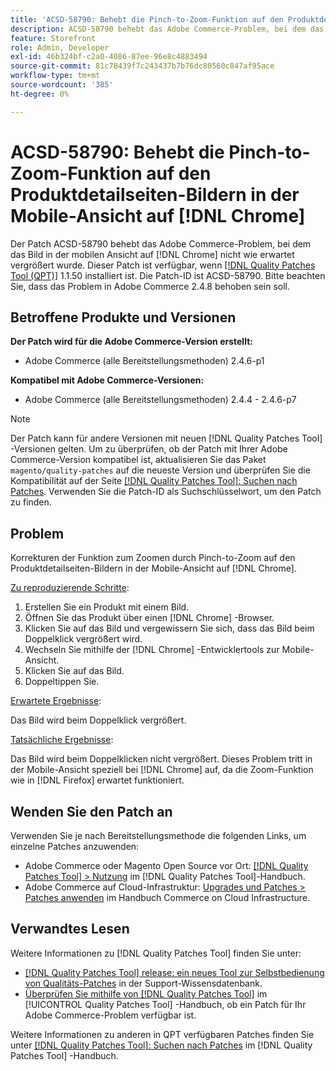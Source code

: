 ```yaml
---
title: 'ACSD-58790: Behebt die Pinch-to-Zoom-Funktion auf den Produktdetailseiten-Bildern in der Mobile-Ansicht auf [!DNL Chrome]'
description: ACSD-58790 behebt das Adobe Commerce-Problem, bei dem das Bild in der Mobile-Ansicht auf [!DNL Chrome] nicht wie erwartet vergrößert wurde.
feature: Storefront
role: Admin, Developer
exl-id: 46b324bf-c2a0-4086-87ee-96e8c4883494
source-git-commit: 81c78439f7c243437b7b76dc80560c847af95ace
workflow-type: tm+mt
source-wordcount: '385'
ht-degree: 0%

---
```


# ACSD-58790: Behebt die Pinch-to-Zoom-Funktion auf den Produktdetailseiten-Bildern in der Mobile-Ansicht auf [!DNL Chrome]

Der Patch ACSD-58790 behebt das Adobe Commerce-Problem, bei dem das Bild in der mobilen Ansicht auf [!DNL Chrome] nicht wie erwartet vergrößert wurde. Dieser Patch ist verfügbar, wenn [[!DNL Quality Patches Tool (QPT)]](https://experienceleague.adobe.com/en/docs/commerce-knowledge-base/kb/announcements/commerce-announcements/magento-quality-patches-released-new-tool-to-self-serve-quality-patches) 1.1.50 installiert ist. Die Patch-ID ist ACSD-58790. Bitte beachten Sie, dass das Problem in Adobe Commerce 2.4.8 behoben sein soll.

## Betroffene Produkte und Versionen

**Der Patch wird für die Adobe Commerce-Version erstellt:**

* Adobe Commerce (alle Bereitstellungsmethoden) 2.4.6-p1

**Kompatibel mit Adobe Commerce-Versionen:**

* Adobe Commerce (alle Bereitstellungsmethoden) 2.4.4 - 2.4.6-p7

>[!NOTE]
>
>Der Patch kann für andere Versionen mit neuen [!DNL Quality Patches Tool] -Versionen gelten. Um zu überprüfen, ob der Patch mit Ihrer Adobe Commerce-Version kompatibel ist, aktualisieren Sie das Paket `magento/quality-patches` auf die neueste Version und überprüfen Sie die Kompatibilität auf der Seite [[!DNL Quality Patches Tool]: Suchen nach Patches](https://experienceleague.adobe.com/tools/commerce-quality-patches/index.html). Verwenden Sie die Patch-ID als Suchschlüsselwort, um den Patch zu finden.

## Problem

Korrekturen der Funktion zum Zoomen durch Pinch-to-Zoom auf den Produktdetailseiten-Bildern in der Mobile-Ansicht auf [!DNL Chrome].

<u>Zu reproduzierende Schritte</u>:

1. Erstellen Sie ein Produkt mit einem Bild.
1. Öffnen Sie das Produkt über einen [!DNL Chrome] -Browser.
1. Klicken Sie auf das Bild und vergewissern Sie sich, dass das Bild beim Doppelklick vergrößert wird.
1. Wechseln Sie mithilfe der [!DNL Chrome] -Entwicklertools zur Mobile-Ansicht.
1. Klicken Sie auf das Bild.
1. Doppeltippen Sie.

<u>Erwartete Ergebnisse</u>:

Das Bild wird beim Doppelklick vergrößert.

<u>Tatsächliche Ergebnisse</u>:

Das Bild wird beim Doppelklicken nicht vergrößert. Dieses Problem tritt in der Mobile-Ansicht speziell bei [!DNL Chrome] auf, da die Zoom-Funktion wie in [!DNL Firefox] erwartet funktioniert.

## Wenden Sie den Patch an

Verwenden Sie je nach Bereitstellungsmethode die folgenden Links, um einzelne Patches anzuwenden:

* Adobe Commerce oder Magento Open Source vor Ort: [[!DNL Quality Patches Tool] > Nutzung](/help/tools/quality-patches-tool/usage.md) im [!DNL Quality Patches Tool]-Handbuch.
* Adobe Commerce auf Cloud-Infrastruktur: [Upgrades und Patches > Patches anwenden](https://experienceleague.adobe.com/docs/commerce-cloud-service/user-guide/develop/upgrade/apply-patches.html) im Handbuch Commerce on Cloud Infrastructure.

## Verwandtes Lesen

Weitere Informationen zu [!DNL Quality Patches Tool] finden Sie unter:

* [[!DNL Quality Patches Tool] release: ein neues Tool zur Selbstbedienung von Qualitäts-Patches](https://experienceleague.adobe.com/en/docs/commerce-knowledge-base/kb/announcements/commerce-announcements/magento-quality-patches-released-new-tool-to-self-serve-quality-patches) in der Support-Wissensdatenbank.
* [Überprüfen Sie mithilfe von  [!DNL Quality Patches Tool]](/help/tools/quality-patches-tool/patches-available-in-qpt/check-patch-for-magento-issue-with-magento-quality-patches.md) im [!UICONTROL Quality Patches Tool] -Handbuch, ob ein Patch für Ihr Adobe Commerce-Problem verfügbar ist.


Weitere Informationen zu anderen in QPT verfügbaren Patches finden Sie unter [[!DNL Quality Patches Tool]: Suchen nach Patches](https://experienceleague.adobe.com/tools/commerce-quality-patches/index.html) im [!DNL Quality Patches Tool] -Handbuch.
